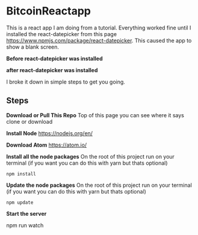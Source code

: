 # BitcoinReactapp


This is a react app I am doing from a tutorial.   Everything worked fine until I installed the react-datepicker from this page https://www.npmjs.com/package/react-datepicker.  This caused the app to show a blank screen.

**Before react-datepicker was installed**


**after react-datepicker was installed**


I broke it down in simple steps to get you going.

**Steps**
---------

**Download or Pull This Repo**
	Top of this page you can see where it says clone or download

 **Install Node**
	https://nodejs.org/en/

**Download Atom**
	https://atom.io/

 **Install all the node packages** 
On the root of this project run on your terminal (if you want you can do this with yarn but thats optional)
    
    npm install
    
 **Update the node packages** 
On the root of this project run on your terminal (if you want you can do this with yarn but thats optional)
    
    npm update


**Start the server**

  npm run watch
